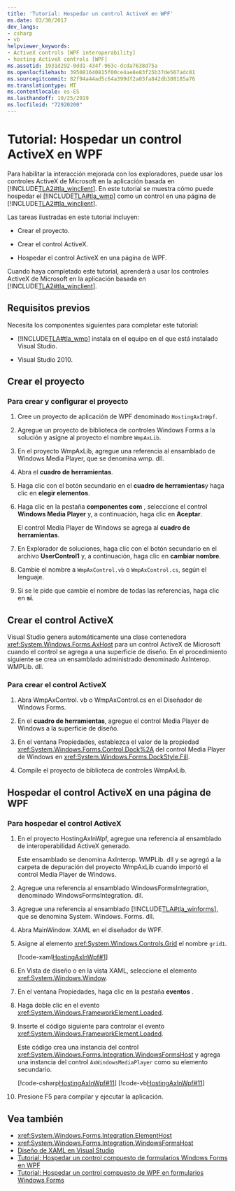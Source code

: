 ```yaml
---
title: 'Tutorial: Hospedar un control ActiveX en WPF'
ms.date: 03/30/2017
dev_langs:
- csharp
- vb
helpviewer_keywords:
- ActiveX controls [WPF interoperability]
- hosting ActiveX controls [WPF]
ms.assetid: 1931d292-0dd1-434f-963c-dcda7638d75a
ms.openlocfilehash: 395081640815f00ce4ae8e83f25b37de567adc01
ms.sourcegitcommit: 82f94a44ad5c64a399df2a03fa842db308185a76
ms.translationtype: MT
ms.contentlocale: es-ES
ms.lasthandoff: 10/25/2019
ms.locfileid: "72920200"
---
```

# <a name="walkthrough-hosting-an-activex-control-in-wpf"></a>Tutorial: Hospedar un control ActiveX en WPF
Para habilitar la interacción mejorada con los exploradores, puede usar los controles ActiveX de Microsoft en la aplicación basada en [!INCLUDE[TLA2#tla_winclient](../../../../includes/tla2sharptla-winclient-md.md)]. En este tutorial se muestra cómo puede hospedar el [!INCLUDE[TLA#tla_wmp](../../../../includes/tlasharptla-wmp-md.md)] como un control en una página de [!INCLUDE[TLA2#tla_winclient](../../../../includes/tla2sharptla-winclient-md.md)].

 Las tareas ilustradas en este tutorial incluyen:

- Crear el proyecto.

- Crear el control ActiveX.

- Hospedar el control ActiveX en una página de WPF.

 Cuando haya completado este tutorial, aprenderá a usar los controles ActiveX de Microsoft en la aplicación basada en [!INCLUDE[TLA2#tla_winclient](../../../../includes/tla2sharptla-winclient-md.md)].

## <a name="prerequisites"></a>Requisitos previos
 Necesita los componentes siguientes para completar este tutorial:

- [!INCLUDE[TLA#tla_wmp](../../../../includes/tlasharptla-wmp-md.md)] instala en el equipo en el que está instalado Visual Studio.

- Visual Studio 2010.

## <a name="creating-the-project"></a>Crear el proyecto

### <a name="to-create-and-set-up-the-project"></a>Para crear y configurar el proyecto

1. Cree un proyecto de aplicación de WPF denominado `HostingAxInWpf`.

2. Agregue un proyecto de biblioteca de controles Windows Forms a la solución y asigne al proyecto el nombre `WmpAxLib`.

3. En el proyecto WmpAxLib, agregue una referencia al ensamblado de Windows Media Player, que se denomina wmp. dll.

4. Abra el **cuadro de herramientas**.

5. Haga clic con el botón secundario en el **cuadro de herramientas**y haga clic en **elegir elementos**.

6. Haga clic en la pestaña **componentes com** , seleccione el control **Windows Media Player** y, a continuación, haga clic en **Aceptar**.

     El control Media Player de Windows se agrega al **cuadro de herramientas**.

7. En Explorador de soluciones, haga clic con el botón secundario en el archivo **UserControl1** y, a continuación, haga clic en **cambiar nombre**.

8. Cambie el nombre a `WmpAxControl.vb` o `WmpAxControl.cs`, según el lenguaje.

9. Si se le pide que cambie el nombre de todas las referencias, haga clic en **sí**.

## <a name="creating-the-activex-control"></a>Crear el control ActiveX
Visual Studio genera automáticamente una clase contenedora <xref:System.Windows.Forms.AxHost> para un control ActiveX de Microsoft cuando el control se agrega a una superficie de diseño. En el procedimiento siguiente se crea un ensamblado administrado denominado AxInterop. WMPLib. dll.

### <a name="to-create-the-activex-control"></a>Para crear el control ActiveX

1. Abra WmpAxControl. vb o WmpAxControl.cs en el Diseñador de Windows Forms.

2. En el **cuadro de herramientas**, agregue el control Media Player de Windows a la superficie de diseño.

3. En el ventana Propiedades, establezca el valor de la propiedad <xref:System.Windows.Forms.Control.Dock%2A> del control Media Player de Windows en <xref:System.Windows.Forms.DockStyle.Fill>.

4. Compile el proyecto de biblioteca de controles WmpAxLib.

## <a name="hosting-the-activex-control-on-a-wpf-page"></a>Hospedar el control ActiveX en una página de WPF

### <a name="to-host-the-activex-control"></a>Para hospedar el control ActiveX

1. En el proyecto HostingAxInWpf, agregue una referencia al ensamblado de interoperabilidad ActiveX generado.

     Este ensamblado se denomina AxInterop. WMPLib. dll y se agregó a la carpeta de depuración del proyecto WmpAxLib cuando importó el control Media Player de Windows.

2. Agregue una referencia al ensamblado WindowsFormsIntegration, denominado WindowsFormsIntegration. dll.

3. Agregue una referencia al ensamblado [!INCLUDE[TLA#tla_winforms](../../../../includes/tlasharptla-winforms-md.md)], que se denomina System. Windows. Forms. dll.

4. Abra MainWindow. XAML en el diseñador de WPF.

5. Asigne al elemento <xref:System.Windows.Controls.Grid> el nombre `grid1`.

     [!code-xaml[HostingAxInWpf#1](~/samples/snippets/csharp/VS_Snippets_Wpf/HostingAxInWpf/CSharp/HostingAxInWpf/window1.xaml#1)]

6. En Vista de diseño o en la vista XAML, seleccione el elemento <xref:System.Windows.Window>.

7. En el ventana Propiedades, haga clic en la pestaña **eventos** .

8. Haga doble clic en el evento <xref:System.Windows.FrameworkElement.Loaded>.

9. Inserte el código siguiente para controlar el evento <xref:System.Windows.FrameworkElement.Loaded>.

     Este código crea una instancia del control <xref:System.Windows.Forms.Integration.WindowsFormsHost> y agrega una instancia del control `AxWindowsMediaPlayer` como su elemento secundario.

     [!code-csharp[HostingAxInWpf#11](~/samples/snippets/csharp/VS_Snippets_Wpf/HostingAxInWpf/CSharp/HostingAxInWpf/window1.xaml.cs#11)]
     [!code-vb[HostingAxInWpf#11](~/samples/snippets/visualbasic/VS_Snippets_Wpf/HostingAxInWpf/VisualBasic/HostingAxInWpf/window1.xaml.vb#11)]  
  
10. Presione F5 para compilar y ejecutar la aplicación.  
  
## <a name="see-also"></a>Vea también

- <xref:System.Windows.Forms.Integration.ElementHost>
- <xref:System.Windows.Forms.Integration.WindowsFormsHost>
- [Diseño de XAML en Visual Studio](/visualstudio/designers/designing-xaml-in-visual-studio)
- [Tutorial: Hospedar un control compuesto de formularios Windows Forms en WPF](walkthrough-hosting-a-windows-forms-composite-control-in-wpf.md)
- [Tutorial: Hospedar un control compuesto de WPF en formularios Windows Forms](walkthrough-hosting-a-wpf-composite-control-in-windows-forms.md)

